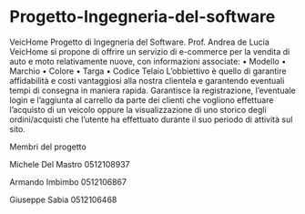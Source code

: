 # Progetto-Ingegneria-del-software
VeicHome
Progetto di Ingegneria del Software.
Prof. Andrea de Lucia
VeicHome si propone di offrire un servizio di e-commerce per la vendita di auto e moto relativamente nuove, con informazioni associate:
•	Modello
•	Marchio
•	Colore
•	Targa
•	Codice Telaio
L’obbiettivo è quello di garantire affidabilità e costi vantaggiosi alla nostra clientela e garantendo eventuali tempi di consegna in maniera rapida. Garantisce la registrazione, l’eventuale login e l’aggiunta al carrello da parte dei clienti che vogliono effettuare l’acquisto di un veicolo oppure la visualizzazione di uno storico degli ordini/acquisti che l’utente ha effettuato durante il suo periodo di attività sul sito.

Membri del progetto

Michele Del Mastro	0512108937 

Armando Imbimbo	0512106867

Giuseppe Sabia	0512106468
